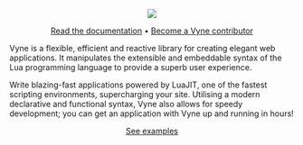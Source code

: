 <!-- 
    (c) 2022 Vyne.lua
    README.md
--> 
<p align="center">
    <img src="https://i.ibb.co/py56mbd/text-1663966555825.png">
</p>

<p align="center">
    <a href=".">Read the documentation</a> • <a href=".">Become a Vyne contributor</a>
</p>

<p>Vyne is a flexible, efficient and reactive library for creating elegant web applications. It manipulates the extensible and embeddable syntax of the Lua programming language to provide a superb user experience.</p>

<p>Write blazing-fast applications powered by LuaJIT, one of the fastest scripting environments, supercharging your site. Utilising a modern declarative and functional syntax, Vyne also allows for speedy development; you can get an application with Vyne up and running in hours!</p>

<p align="center">
    <a href="https://github.com/vyne-lua/examples">See examples</a>
</p>
